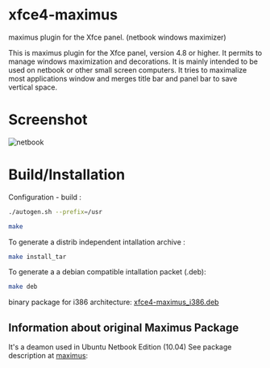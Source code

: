xfce4-maximus
=============

maximus plugin for the Xfce panel. (netbook windows maximizer)

This is maximus plugin for the Xfce panel, version 4.8 or higher. It
permits to manage windows maximization and decorations.
It is mainly intended to be used on netbook or other small screen computers.
It tries to maximalize most applications window and merges title bar and 
panel bar to save vertical space.

Screenshot
==========
![netbook](https://raw.githubusercontent.com/glecuy/xfce4-maximus/master/screenshots/xfce4-maximus.png)


Build/Installation
==================
Configuration - build :

```sh
./autogen.sh --prefix=/usr

make 
```
To generate a distrib independent intallation archive :

```sh
make install_tar
```
To generate a a debian compatible intallation packet (.deb):

```sh
make deb
```

binary package for i386 architecture: [xfce4-maximus_i386.deb]



Information about original Maximus Package
------------------------------------------

It's a deamon used in Ubuntu Netbook Edition (10.04) See package description at [maximus]:



[xfce4-maximus_i386.deb]:http://frilouze.chez.com/deb/xfce4-maximus_i386.deb

[maximus]:https://launchpad.net/ubuntu/+source/maximus



